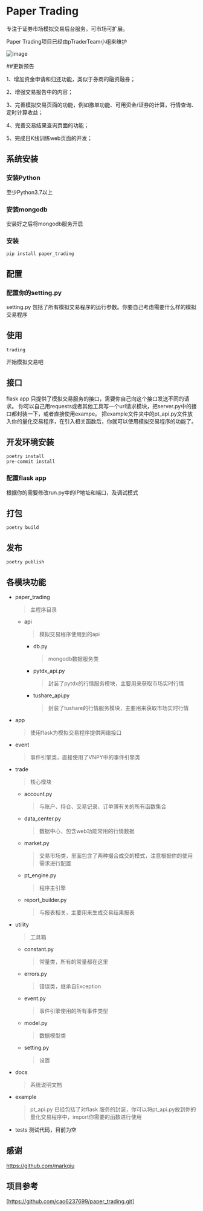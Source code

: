 # Paper Trading
专注于证券市场模拟交易后台服务，可市场可扩展。

Paper Trading项目已经由pTraderTeam小组来维护

![image](https://github.com/pTraderTeam/paper_trading/blob/master/data_flow.jpg)

##更新预告

1、增加资金申请和归还功能，类似于券商的融资融券；

2、增强交易报告中的内容；

3、完善模拟交易页面的功能，例如撤单功能、可用资金/证券的计算，行情查询、定时计算收益；

4、完善交易结果查询页面的功能；

5、完成日K线训练web页面的开发；


## 系统安装

### 安装Python

至少Python3.7以上

### 安装mongodb

安装好之后将mongodb服务开启

### 安装
```shell script
pip install paper_trading
```


## 配置

### 配置你的setting.py

setting.py 包括了所有模拟交易程序的运行参数。你要自己考虑需要什么样的模拟交易程序



## 使用
```shell script
trading
```
开始模拟交易吧

## 接口
flask app 只提供了模拟交易服务的接口，需要你自己向这个接口发送不同的请求。
你可以自己用requests或者其他工具写一个url请求模块，把server.py中的接口都封装一下，或者直接使用exampe。
把example文件夹中的pt_api.py文件放入你的量化交易程序，在引入相关函数后，你就可以使用模拟交易程序的功能了。

## 开发环境安装

```shell script
poetry install
pre-commit install
```
### 配置flask app

根据你的需要修改run.py中的IP地址和端口，及调试模式

## 打包
```shell script
poetry build
```
## 发布
```shell script
poetry publish
```

## 各模块功能

* paper_trading
    > 主程序目录
    * api

      > 模拟交易程序使用到的api

      * db.py

        > mongodb数据服务类

      * pytdx_api.py

        > 封装了pytdx的行情服务模块，主要用来获取市场实时行情

      * tushare_api.py

        > 封装了tushare的行情服务模块，主要用来获取市场实时行情

* app

  > 使用flask为模拟交易程序提供网络接口

* event

  > 事件引擎类，直接使用了VNPY中的事件引擎类

* trade

  > 核心模块
  * account.py

    > 与账户、持仓、交易记录、订单薄有关的所有函数集合

  * data_center.py

    > 数据中心，包含web功能常用的行情数据

  * market.py

    > 交易市场类，里面包含了两种撮合成交的模式，注意根据你的使用需求进行配置

  * pt_engine.py

    > 程序主引擎

  * report_builder.py

    > 与报表相关，主要用来生成交易结果报表

* utility

  > 工具箱
  * constant.py

    > 常量类，所有的常量都在这里

  * errors.py

    > 错误类，继承自Exception

  * event.py

    > 事件引擎使用的所有事件类型

  * model.py

    > 数据模型类

  * setting.py

    > 设置

* docs

  > 系统说明文档

* example

  > pt_api.py 已经包括了对flask 服务的封装，你可以将pt_api.py放到你的量化交易程序中，import你需要的函数进行使用

* tests
  测试代码，目前为空


## 感谢
https://github.com/markqiu


## 项目参考

[https://github.com/cao6237699/paper_trading.git]
